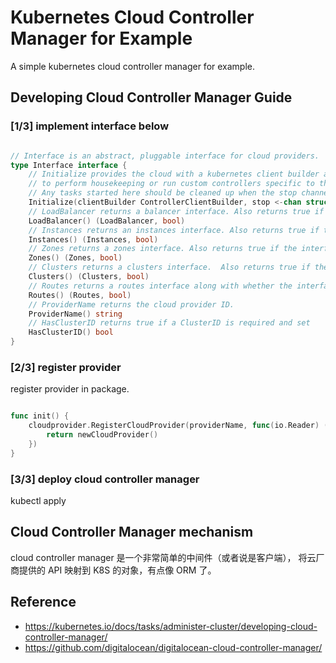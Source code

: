 # Kubernetes Cloud Controller Manager for Example

A simple kubernetes cloud controller manager for example.


## Developing Cloud Controller Manager Guide

### [1/3] implement interface below

```go

// Interface is an abstract, pluggable interface for cloud providers.
type Interface interface {
	// Initialize provides the cloud with a kubernetes client builder and may spawn goroutines
	// to perform housekeeping or run custom controllers specific to the cloud provider.
	// Any tasks started here should be cleaned up when the stop channel closes.
	Initialize(clientBuilder ControllerClientBuilder, stop <-chan struct{})
	// LoadBalancer returns a balancer interface. Also returns true if the interface is supported, false otherwise.
	LoadBalancer() (LoadBalancer, bool)
	// Instances returns an instances interface. Also returns true if the interface is supported, false otherwise.
	Instances() (Instances, bool)
	// Zones returns a zones interface. Also returns true if the interface is supported, false otherwise.
	Zones() (Zones, bool)
	// Clusters returns a clusters interface.  Also returns true if the interface is supported, false otherwise.
	Clusters() (Clusters, bool)
	// Routes returns a routes interface along with whether the interface is supported.
	Routes() (Routes, bool)
	// ProviderName returns the cloud provider ID.
	ProviderName() string
	// HasClusterID returns true if a ClusterID is required and set
	HasClusterID() bool
}

```


### [2/3] register provider

register provider in package.

```go

func init() {
	cloudprovider.RegisterCloudProvider(providerName, func(io.Reader) (cloudprovider.Interface, error) {
		return newCloudProvider()
	})
}
```

### [3/3] deploy cloud controller manager

kubectl apply 


## Cloud Controller Manager mechanism

cloud controller manager 是一个非常简单的中间件（或者说是客户端）， 将云厂商提供的 API 映射到 K8S  的对象，有点像 ORM 了。



## Reference

- https://kubernetes.io/docs/tasks/administer-cluster/developing-cloud-controller-manager/
- https://github.com/digitalocean/digitalocean-cloud-controller-manager/









